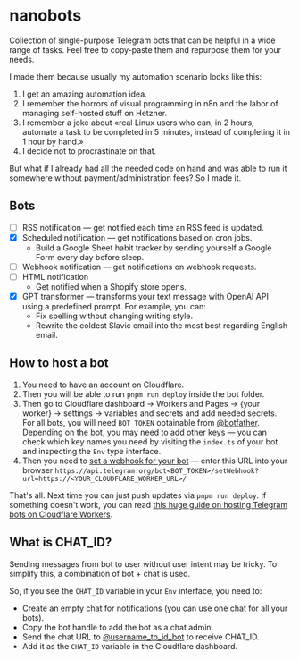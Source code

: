 # nanobots

Collection of single-purpose Telegram bots that can be helpful in a wide range of tasks. Feel free to copy-paste them and repurpose them for your needs.

I made them because usually my automation scenario looks like this:

1. I get an amazing automation idea.
2. I remember the horrors of visual programming in n8n and the labor of managing self-hosted stuff on Hetzner.
3. I remember a joke about «real Linux users who can, in 2 hours, automate a task to be completed in 5 minutes, instead of completing it in 1 hour by hand.»
4. I decide not to procrastinate on that.

But what if I already had all the needed code on hand and was able to run it somewhere without payment/administration fees? So I made it.

## Bots

- [ ] RSS notification — get notified each time an RSS feed is updated.
- [x] Scheduled notification — get notifications based on cron jobs.
  - Build a Google Sheet habit tracker by sending yourself a Google Form every day before sleep.
- [ ] Webhook notification — get notifications on webhook requests.
- [ ] HTML notification
  - Get notified when a Shopify store opens.
- [x] GPT transformer — transforms your text message with OpenAI API using a predefined prompt. For example, you can:
  - Fix spelling without changing writing style.
  - Rewrite the coldest Slavic email into the most best regarding English email.

## How to host a bot

1. You need to have an account on Cloudflare.
2. Then you will be able to run `pnpm run deploy` inside the bot folder.
3. Then go to Cloudflare dashboard → Workers and Pages → {your worker} → settings → variables and secrets and add needed secrets. For all bots, you will need `BOT_TOKEN` obtainable from [@botfather](https://t.me/BotFather). Depending on the bot, you may need to add other keys — you can check which key names you need by visiting the `index.ts` of your bot and inspecting the `Env` type interface.
4. Then you need to [set a webhook for your bot](https://grammy.dev/hosting/cloudflare-workers-nodejs#setting-your-webhook) — enter this URL into your browser `https://api.telegram.org/bot<BOT_TOKEN>/setWebhook?url=https://<YOUR_CLOUDFLARE_WORKER_URL>/`

That's all. Next time you can just push updates via `pnpm run deploy`. If something doesn't work, you can read [this huge guide on hosting Telegram bots on Cloudflare Workers](https://grammy.dev/hosting/cloudflare-workers-nodejs#setting-your-webhook).

## What is CHAT_ID?

Sending messages from bot to user without user intent may be tricky. To simplify this, a combination of bot + chat is used.

So, if you see the `CHAT_ID` variable in your `Env` interface, you need to:

- Create an empty chat for notifications (you can use one chat for all your bots).
- Copy the bot handle to add the bot as a chat admin.
- Send the chat URL to [@username_to_id_bot](https://t.me/username_to_id_bot) to receive CHAT_ID.
- Add it as the `CHAT_ID` variable in the Cloudflare dashboard.
